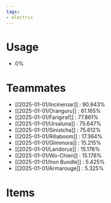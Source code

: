 ```yaml
---
tags:
- electric
---
```

# Usage
- 0%
# Teammates
- [[2025-01-01/Incineroar]] : 90.943%
- [[2025-01-01/Oranguru]] : 81.165%
- [[2025-01-01/Farigiraf]] : 77.861%
- [[2025-01-01/Ursaluna]] : 75.647%
- [[2025-01-01/Sinistcha]] : 75.612%
- [[2025-01-01/Rillaboom]] : 17.364%
- [[2025-01-01/Glimmora]] : 15.215%
- [[2025-01-01/Landorus]] : 15.176%
- [[2025-01-01/Wo-Chien]] : 15.176%
- [[2025-01-01/Iron Bundle]] : 5.425%
- [[2025-01-01/Armarouge]] : 5.325%
# Items